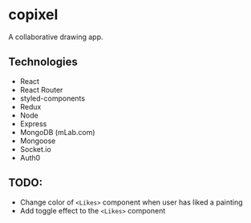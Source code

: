 # copixel

A collaborative drawing app.

## Technologies

- React
- React Router
- styled-components
- Redux
- Node
- Express
- MongoDB (mLab.com)
- Mongoose
- Socket.io
- Auth0

## TODO:

- Change color of `<Likes>` component when user has liked a painting
- Add toggle effect to the `<Likes>` component